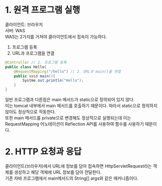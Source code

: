 # 1. 원격 프로그램 실행
클라이언트: 브라우저<br>
서버: WAS<br>
WAS는 2가지를 거쳐야 클라이언트에서 접속이 가능하다.
1. 프로그램 등록
2. URL과 프로그램을 연결
```java
@Controller // 1. 프로그램 등록
public class Hello{
    @RequestMapping("/hello") // 2. URL과 main()을 연결
    public void main(){
        Systme.out.println("Hello");
    }
}
```
일반 프로그램과 다른점은 main 메서드가 static으로 정의되어 있지 않다.<br>
이는 tomcat 내부에서 main 메서드를 호출하기 때문이다. 따라서 static으로 정의하지 않아도 정상적으로 작동한다. <br>
또한 main 메서드를 private으로 변경해도 정상적으로 실행되는데 이는 RequestMapping 어노테이션이 Reflection API를 사용하여 함수를 사용하기 때문이다. 

# 2. HTTP 요청과 응답
클라이언트(브라우저)에서 URL에 정보를 담아 접속하면 HttpServletRequest라는 객체를 생성하고 해당 객체에 URL 정보를 담아 전달한다.<br>
기존 자바 프로그램에서 main메서드의 String[] args와 같은 매커니즘이다.